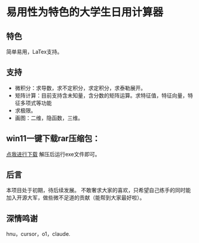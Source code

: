 # 易用性为特色的大学生日用计算器
## 特色
简单易用，LaTex支持。
## 支持
- 微积分：求导数，求不定积分，求定积分，求泰勒展开。
- 矩阵计算：目前支持含未知量，含分数的矩阵运算。求特征值，特征向量，特征多项式等功能
- 求极限。
- 画图：二维，隐函数，三维。
## win11一键下载rar压缩包：
[点我进行下载](https://47.100.15.105/asdfjkl/%E7%AE%80%E6%98%93%E8%AE%A1%E7%AE%97.rar)
解压后运行exe文件即可。
## 后言
本项目处于初期，待后续发展。
不敢奢求大家的喜欢，只希望自己练手的同时能加入开源大军，做些微不足道的贡献（能帮到大家最好啦）。
## 深情鸣谢
hnu，cursor，o1，claude.
